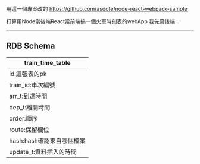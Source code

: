 
用這一個專案改的
https://github.com/asdofe/node-react-webpack-sample


打算用Node當後端React當前端搞一個火車時刻表的webApp
我先寫後端...

---

## RDB Schema

|train_time_table|
|---|
|id:這張表的pk
|train_id:車次編號
|arr_t:到達時間
|dep_t:離開時間
|order:順序
|route:保留欄位
|hash:hash確認來自哪個檔案
|update_t:資料插入的時間

